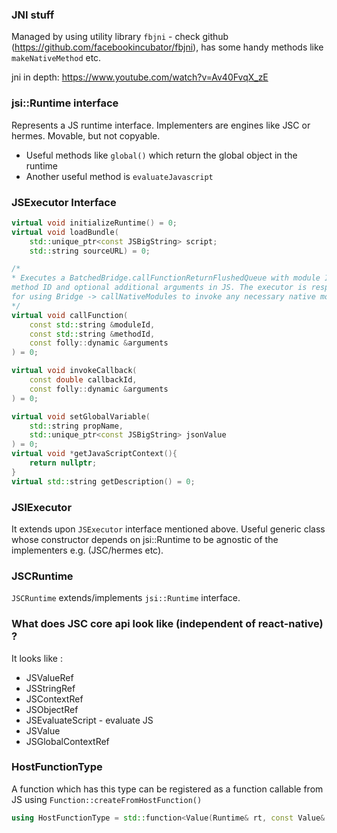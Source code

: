 ### JNI stuff

Managed by using utility library `fbjni` - check github (https://github.com/facebookincubator/fbjni), 
has some handy methods like `makeNativeMethod` etc.

jni in depth: https://www.youtube.com/watch?v=Av40FvqX_zE

### jsi::Runtime interface

Represents a JS runtime interface. Implementers are engines like JSC or hermes.
Movable, but not copyable.

* Useful methods like `global()` which return the global object in the runtime
* Another useful method is `evaluateJavascript`

### JSExecutor Interface
```cpp
virtual void initializeRuntime() = 0;
virtual void loadBundle(
    std::unique_ptr<const JSBigString> script;
    std::string sourceURL) = 0;

/*
* Executes a BatchedBridge.callFunctionReturnFlushedQueue with module ID,
method ID and optional additional arguments in JS. The executor is responsible
for using Bridge -> callNativeModules to invoke any necessary native module methods.
*/
virtual void callFunction(
    const std::string &moduleId,
    const std::string &methodId,
    const folly::dynamic &arguments
) = 0;

virtual void invokeCallback(
    const double callbackId,
    const folly::dynamic &arguments
) = 0;

virtual void setGlobalVariable(
    std::string propName,
    std::unique_ptr<const JSBigString> jsonValue
) = 0;
virtual void *getJavaScriptContext(){
    return nullptr;
}
virtual std::string getDescription() = 0;
```

### JSIExecutor

It extends upon `JSExecutor` interface mentioned above.
Useful generic class whose constructor depends on jsi::Runtime to be agnostic
of the implementers e.g. (JSC/hermes etc).

### JSCRuntime

`JSCRuntime` extends/implements `jsi::Runtime` interface.

### What does JSC core api look like (independent of react-native) ?

It looks like :
* JSValueRef
* JSStringRef
* JSContextRef
* JSObjectRef
* JSEvaluateScript - evaluate JS
* JSValue
* JSGlobalContextRef

### HostFunctionType

A function which has this type can be registered as a function 
callable from JS using `Function::createFromHostFunction()`

```cpp
using HostFunctionType = std::function<Value(Runtime& rt, const Value& thisVal, const Value* args, size_t count)>;
```
